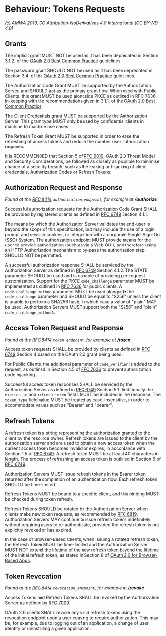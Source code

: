 # Behaviour: Tokens Requests

_(c) AMWA 2019, CC Attribution-NoDerivatives 4.0 International (CC BY-ND 4.0)_

## Grants

The implicit grant MUST NOT be used as it has been deprecated in Section 3.1.2. of the
[OAuth 2.0 Best Common Practice][oauth-security-topics] guidelines.

The password grant SHOULD NOT be used as it has been deprecated in Section 3.4. of the
[OAuth 2.0 Best Common Practice][oauth-security-topics] guidelines.

The Authorization Code Grant MUST be supported by the Authorization Server, and SHOULD act as the primary grant flow.
When used with Public Clients, this grant MUST be used alongside PKCE as outlined in [RFC 7636][RFC-7636], in-keeping
with the recommendations given in 3.1.1. of the [OAuth 2.0 Best Common Practice][oauth-security-topics].

The Client Credentials grant MUST be supported by the Authorization Server. This grant type MUST only be used by
confidential clients in machine to machine use cases.

The Refresh Token Grant MUST be supported in order to ease the refreshing of access tokens and reduce the number user
authorization requests.

It is RECOMMENDED that Section 5 of [RFC 6819][RFC-6819], OAuth 2.0 Threat Model and Security Considerations, be
followed as closely as possible to minimise chance of a security breach, such as the leaking or hijacking of client
credentials, Authorization Codes or Refresh Tokens.

## Authorization Request and Response
_Found at the [RFC 8414][RFC-8414] `authorization_endpoint`, for example at **/authorize**_

Successful authorization requests for the Authorization Code Grant SHALL be provided by registered clients as
defined in [RFC 6749][RFC-6749] Section 4.1.1.

The means by which the Authorization Server validates the end-user is beyond the scope of this specification, but may
include the use of a login prompt and session cookies, or integration with a corporate Single-Sign-On (SSO) System. The
authorization endpoint MUST provide means for the user to provide authorization (such as via a Web GUI), and therefore
using an HTTP Authorization mechanism to by-pass the authorization step SHOULD NOT be permitted.

A successful authorization response SHALL be serviced by the Authorization Server as defined in [RFC 6749][RFC-6749]
Section 4.1.2. The STATE parameter SHOULD be used and is capable of providing per-request customization.
Support for the PKCE `code_challenge` parameter MUST be implemented as outlined in [RFC 7636][RFC-7636] for public
clients. A `code_challenge_method` parameter MUST be used alongside the `code_challenge` parameter and SHOULD be equal
to "S256" unless the client is unable to perform a SHA256 hash, in which case a value of "plain" MAY be used.
Authorization Servers MUST support both the "S256" and "plain" `code_challenge_method`s.

## Access Token Request and Response
_Found at the [RFC 8414][RFC-8414] `token_endpoint`, for example at **/token**_

Access token requests SHALL be provided by clients as defined in [RFC 6749][RFC-6749] Section 4 based on the OAuth
2.0 grant being used.

For Public Clients, the additional parameter of `code_verifier` is added to the request, as outlined in Section 4.5 of
[RFC 7636][RFC-7636] to prevent authorization code hijacking.

Successful access token responses SHALL be serviced by the Authorization Server as defined in [RFC 6749][RFC-6749]
Section 5.1. Additionally the `expires_in` and `refresh_token` fields MUST be included in the response. The
`token_type` field value MUST be treated as case-insensitive, in order to accommodate values such as "Bearer" and
"bearer".

## Refresh Tokens

A refresh token is a string representing the authorization granted to the client by the resource owner. Refresh tokens
are issued to the client by the authorization server and are used to obtain a new access token when the current access
token becomes invalid or expires, in accordance with Section 1.5 of [RFC 6749][RFC-6749]. A refresh token MUST be at
least 40 characters in length. The process of refreshing an access token is outlined in Section 6 of
[RFC 6749][RFC-6749].

Authorization Servers MUST issue refresh tokens in the Bearer token returned after the completion of an authentication
flow. Each refresh token SHOULD be time-limited.

Refresh Tokens MUST be bound to a specific client, and this binding MUST be checked during token refresh.

Refresh Tokens SHOULD be rotated by the Authorization Server when clients make new token requests, as recommended by
[RFC 6819][RFC-6819]. Authorization Servers MAY continue to issue refresh tokens indefinitely without requiring users
to re-authenticate, provided the refresh token is not explicitly revoked or has expired.

In the case of Browser-Based Clients, when issuing a rotated refresh token, the Refresh Token MUST be time-limited and
the Authorization Server MUST NOT extend the lifetime of the new refresh token beyond the lifetime of the initial
refresh token, as stated in Section 8 of [OAuth 2.0 for Browser-Based Apps][oauth-browser-based-apps].

## Token Revocation
_Found at the [RFC 8414][RFC-8414] `revocation_endpoint`, for example at **/revoke**_

Access Tokens and Refresh Tokens SHALL be revoked by the Authorization Server as defined by [RFC 7009][RFC-7009].

OAuth 2.0 clients SHALL revoke any valid refresh tokens using the revocation endpoint upon a user ceasing to require
authorization. This may be, for example, due to logging out of an application, a change of user identity or
uninstalling a given application.

[RFC-6749]: https://tools.ietf.org/html/rfc6749 "The OAuth 2.0 Authorization Framework"

[RFC-6819]: https://tools.ietf.org/html/rfc6819 "OAuth 2.0 Threat Model and Security Considerations"

[RFC-7009]: https://tools.ietf.org/html/rfc7009 "OAuth 2.0 Token Revocation"

[RFC-7636]: https://tools.ietf.org/html/rfc7636 "Proof Key for Code Exchange by OAuth Public Clients"

[RFC-8414]: https://tools.ietf.org/html/rfc8414 "OAuth 2.0 Authorization Server Metadata"

[oauth-security-topics]: https://datatracker.ietf.org/doc/draft-ietf-oauth-security-topics/ "OAuth 2.0 Security Best Current Practice 13"

[oauth-browser-based-apps]: https://datatracker.ietf.org/doc/draft-ietf-oauth-browser-based-apps
